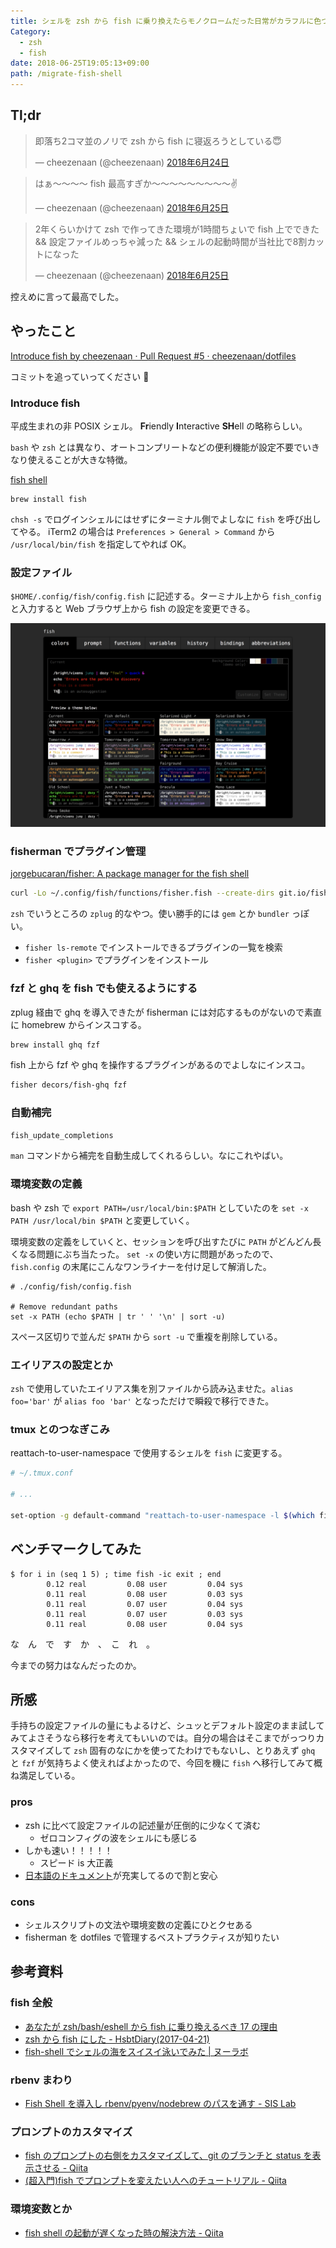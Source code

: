 ```yaml
---
title: シェルを zsh から fish に乗り換えたらモノクロームだった日常がカラフルに色づきはじめた
Category:
  - zsh
  - fish
date: 2018-06-25T19:05:13+09:00
path: /migrate-fish-shell
---
```


## Tl;dr

<blockquote class="twitter-tweet" data-lang="ja"><p lang="ja" dir="ltr">即落ち2コマ並のノリで zsh から fish に寝返ろうとしている😇</p>&mdash; cheezenaan (@cheezenaan) <a href="https://twitter.com/cheezenaan/status/1010828604316401664?ref_src=twsrc%5Etfw">2018年6月24日</a></blockquote>

<blockquote class="twitter-tweet" data-lang="ja"><p lang="ja" dir="ltr">はぁ〜〜〜〜 fish 最高すぎか〜〜〜〜〜〜〜〜〜✌</p>&mdash; cheezenaan (@cheezenaan) <a href="https://twitter.com/cheezenaan/status/1011168798395658240?ref_src=twsrc%5Etfw">2018年6月25日</a></blockquote>

<blockquote class="twitter-tweet" data-lang="ja"><p lang="ja" dir="ltr">2年くらいかけて zsh で作ってきた環境が1時間ちょいで fish 上でできた &amp;&amp; 設定ファイルめっちゃ減った &amp;&amp; シェルの起動時間が当社比で8割カットになった</p>&mdash; cheezenaan (@cheezenaan) <a href="https://twitter.com/cheezenaan/status/1011174781629034499?ref_src=twsrc%5Etfw">2018年6月25日</a></blockquote>

控えめに言って最高でした。

## やったこと

[Introduce fish by cheezenaan · Pull Request #5 · cheezenaan/dotfiles](https://github.com/cheezenaan/dotfiles/pull/5)

コミットを追っていってください :pray:

### Introduce fish

平成生まれの非 POSIX シェル。 **Fr**iendly **I**nteractive **SH**ell の略称らしい。

`bash` や `zsh` とは異なり、オートコンプリートなどの便利機能が設定不要でいきなり使えることが大きな特徴。

[fish shell](https://fishshell.com/)

```/bin/sh
brew install fish
```

`chsh -s` でログインシェルにはせずにターミナル側でよしなに `fish` を呼び出してやる。 iTerm2 の場合は `Preferences > General > Command` から `/usr/local/bin/fish` を指定してやれば OK。

### 設定ファイル

`$HOME/.config/fish/config.fish` に記述する。ターミナル上から `fish_config` と入力すると Web ブラウザ上から fish の設定を変更できる。

![confugration](20180625185745.png)

### fisherman でプラグイン管理

[jorgebucaran/fisher: A package manager for the fish shell](https://github.com/jorgebucaran/fisher)

```sh
curl -Lo ~/.config/fish/functions/fisher.fish --create-dirs git.io/fisherman
```

`zsh` でいうところの `zplug` 的なやつ。使い勝手的には `gem` とか `bundler` っぽい。

- `fisher ls-remote` でインストールできるプラグインの一覧を検索
- `fisher <plugin>` でプラグインをインストール

### fzf と ghq を fish でも使えるようにする

zplug 経由で ghq を導入できたが fisherman には対応するものがないので素直に homebrew からインスコする。

```sh
brew install ghq fzf
```

fish 上から fzf や ghq を操作するプラグインがあるのでよしなにインスコ。

```sh
fisher decors/fish-ghq fzf
```

### 自動補完

```sh
fish_update_completions
```

`man` コマンドから補完を自動生成してくれるらしい。なにこれやばい。

### 環境変数の定義

bash や zsh で `export PATH=/usr/local/bin:$PATH` としていたのを `set -x PATH /usr/local/bin $PATH` と変更していく。

環境変数の定義をしていくと、セッションを呼び出すたびに `PATH` がどんどん長くなる問題にぶち当たった。
`set -x` の使い方に問題があったので、 `fish.config` の末尾にこんなワンライナーを付け足して解消した。

```fish
# ./config/fish/config.fish

# Remove redundant paths
set -x PATH (echo $PATH | tr ' ' '\n' | sort -u)
```

スペース区切りで並んだ `$PATH` から `sort -u` で重複を削除している。

### エイリアスの設定とか

`zsh` で使用していたエイリアス集を別ファイルから読み込ませた。`alias foo='bar'` が `alias foo 'bar'` となっただけで瞬殺で移行できた。

### tmux とのつなぎこみ

reattach-to-user-namespace で使用するシェルを `fish` に変更する。

```sh
# ~/.tmux.conf

# ...

set-option -g default-command "reattach-to-user-namespace -l $(which fish)"
```

## ベンチマークしてみた

```fish
$ for i in (seq 1 5) ; time fish -ic exit ; end
        0.12 real         0.08 user         0.04 sys
        0.11 real         0.08 user         0.03 sys
        0.11 real         0.07 user         0.04 sys
        0.11 real         0.07 user         0.03 sys
        0.11 real         0.08 user         0.04 sys
```

な　ん　で　す　か　、　こ　れ　。

今までの努力はなんだったのか。

## 所感

手持ちの設定ファイルの量にもよるけど、シュッとデフォルト設定のまま試してみてよさそうなら移行を考えてもいいのでは。自分の場合はそこまでがっつりカスタマイズして `zsh` 固有のなにかを使ってたわけでもないし、とりあえず `ghq` と `fzf` が気持ちよく使えればよかったので、今回を機に `fish` へ移行してみて概ね満足している。

### pros

- zsh に比べて設定ファイルの記述量が圧倒的に少なくて済む
  - ゼロコンフィグの波をシェルにも感じる
- しかも速い！！！！！
  - スピード is 大正義
- [日本語のドキュメント](http://fish.rubikitch.com/)が充実してるので割と安心

### cons

- シェルスクリプトの文法や環境変数の定義にひとクセある
- fisherman を dotfiles で管理するベストプラクティスが知りたい

## 参考資料

### fish 全般

- [あなたが zsh/bash/eshell から fish に乗り換えるべき 17 の理由](http://emacs.rubikitch.com/zsh-fish-emacs-eshell/)
- [zsh から fish にした - HsbtDiary(2017-04-21)](https://www.hsbt.org/diary/20170421.html)
- [fish-shell でシェルの海をスイスイ泳いでみた | ヌーラボ](https://nulab-inc.com/ja/blog/backlog/fish-shell-tutorial/)

### rbenv まわり

- [Fish Shell を導入し rbenv/pyenv/nodebrew のパスを通す - SIS Lab](https://www.meganii.com/blog/2018/04/27/implementation-fish-shell/)

### プロンプトのカスタマイズ

- [fish のプロンプトの右側をカスタマイズして、git のブランチと status を表示させる - Qiita](https://qiita.com/mom0tomo/items/b593c0e98c1eea70a114)
- [(超入門)fish でプロンプトを変えたい人へのチュートリアル - Qiita](https://qiita.com/najayama/items/553329c242edc434b155#_reference-2c03c712e4e5f8f4c07e)

### 環境変数とか

- [fish shell の起動が遅くなった時の解決方法 - Qiita](https://qiita.com/WorldDownTown/items/dc6cc40226f5942fb30d)
